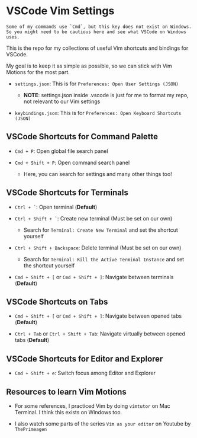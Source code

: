 # VSCode Vim Settings 

```
Some of my commands use `Cmd`, but this key does not exist on Windows.
So you might need to be cautious here and see what VSCode on Windows uses.
```

This is the repo for my collections of useful Vim shortcuts and bindings for VSCode.

My goal is to keep it as simple as possible, so we can stick with Vim Motions for the most part.

- `` settings.json ``: This is for `Preferences: Open User Settings (JSON)` 

    - **NOTE**: settings.json inside .vscode is just for me to format my repo, not relevant to our Vim settings

- `` keybindings.json ``: This is for `Preferences: Open Keyboard Shortcuts (JSON)`

## VSCode Shortcuts for Command Palette

- `` Cmd + P ``: Open global file search panel

- `` Cmd + Shift + P ``: Open command search panel

    - Here, you can search for settings and many other things too!

## VSCode Shortcuts for Terminals

- `` Ctrl + ` ``: Open terminal (**Default**)

- `` Ctrl + Shift + ` ``: Create new terminal (Must be set on our own)

    - Search for `Terminal: Create New Terminal` and set the shortcut yourself

- `` Ctrl + Shift + Backspace ``: Delete terminal (Must be set on our own)

    - Search for `Terminal: Kill the Active Terminal Instance` and set the shortcut yourself

- `` Cmd + Shift + [ `` or `` Cmd + Shift + ] ``: Navigate between terminals (**Default**)

## VSCode Shortcuts on Tabs

- `` Cmd + Shift + [ `` or `` Cmd + Shift + ] ``: Navigate between opened tabs (**Default**)

- `` Ctrl + Tab `` or `` Ctrl + Shift + Tab ``: Navigate virtually between opened tabs (**Default**)

## VSCode Shortcuts for Editor and Explorer

- `` Cmd + Shift + e ``: Switch focus among Editor and Explorer

## Resources to learn Vim Motions

- For some references, I practiced Vim by doing `vimtutor` on Mac Terminal. I think this exists on Windows too.

- I also watch some parts of the series `Vim as your editor` on Youtube by `ThePrimeagen`
